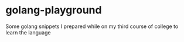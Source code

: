 # golang-playground
Some golang snippets I prepared while on my third course of college to learn the language
